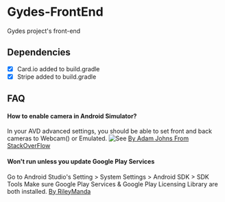 # Gydes-FrontEnd
Gydes project's front-end

## Dependencies
- [x] Card.io added to build.gradle
- [x] Stripe added to build.gradle

## FAQ
#### How to enable camera in Android Simulator?
In your AVD advanced settings, you should be able to set front and back cameras to Webcam() or Emulated.
![See](https://i.stack.imgur.com/cOaYr.png)
[By Adam Johns From StackOverFlow](https://stackoverflow.com/a/37390717)

#### Won't run unless you update Google Play Services
Go to Android Studio's Setting > System Settings > Android SDK > SDK Tools
Make sure Google Play Services & Google Play Licensing Library are both installed.
[By RileyManda](https://stackoverflow.com/questions/32856919/androidstudio-emulator-wont-run-unless-you-update-google-play-services#answer-48437426)
